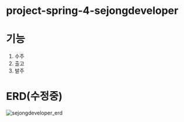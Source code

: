 # project-spring-4-sejongdeveloper

# 기능
1. 수주
2. 출고
3. 발주

# ERD(수정중)
![sejongdeveloper_erd](https://user-images.githubusercontent.com/51711799/153002712-2381c9d9-272e-48c7-8828-db97ab4e23b0.png)
